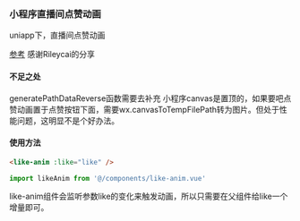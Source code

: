 
### 小程序直播间点赞动画

uniapp下，直播间点赞动画

[参考](https://juejin.cn/post/6859702071906533383)
感谢Rileycai的分享

#### 不足之处
generatePathDataReverse函数需要去补充
小程序canvas是置顶的，如果要吧点赞动画置于点赞按钮下面，需要wx.canvasToTempFilePath转为图片。但处于性能问题，这明显不是个好办法。

#### 使用方法
``` html
<like-anim :like="like" />
```

``` javascript
import likeAnim from '@/components/like-anim.vue'
```

like-anim组件会监听参数like的变化来触发动画，所以只需要在父组件给like一个增量即可。